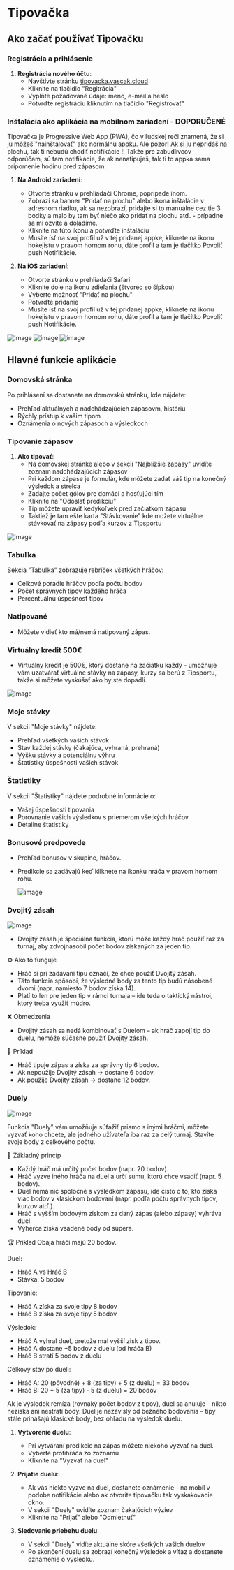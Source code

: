 # Tipovačka

## Ako začať používať Tipovačku

### Registrácia a prihlásenie

1. **Registrácia nového účtu**:
   - Navštívte stránku [tipovacka.vascak.cloud](https://tipovacka.vascak.cloud)
   - Kliknite na tlačidlo "Regitrácia"
   - Vyplňte požadované údaje: meno, e-mail a heslo
   - Potvrďte registráciu kliknutím na tlačidlo "Registrovať"

### Inštalácia ako aplikácia na mobilnom zariadení - DOPORUČENÉ

Tipovačka je Progressive Web App (PWA), čo v ľudskej reči znamená, že si ju môžeš "nainštalovať" ako normálnu appku. 
Ale pozor! Ak si ju nepridáš na plochu, tak ti nebudú chodiť notifikácie !! Takže pre zabudlívcov odporúčam, sú tam notifikácie, že ak nenatipuješ, tak ti to appka sama pripomenie hodinu pred zápasom.

1. **Na Android zariadení**:
   - Otvorte stránku v prehliadači Chrome, poprípade inom.
   - Zobrazí sa banner "Pridať na plochu" alebo ikona inštalácie v adresnom riadku, ak sa nezobrazí, pridajte si to manuálne cez tie 3 bodky a malo by tam byť niečo ako pridať na plochu atď. - prípadne sa mi ozvite a doladíme.
   - Kliknite na túto ikonu a potvrďte inštaláciu
   - Musíte ísť na svoj profil už v tej pridanej appke, kliknete na ikonu hokejistu v pravom hornom rohu, dáte profil a tam je tlačítko Povoliť push Notifikácie.

2. **Na iOS zariadení**:
   - Otvorte stránku v prehliadači Safari.
   - Kliknite dole na ikonu zdieľania (štvorec so šípkou)
   - Vyberte možnosť "Pridať na plochu"
   - Potvrďte pridanie
   - Musíte ísť na svoj profil už v tej pridanej appke, kliknete na ikonu hokejistu v pravom hornom rohu, dáte profil a tam je tlačítko Povoliť push Notifikácie.
  
![image](https://github.com/user-attachments/assets/9f4bea7a-d10e-4dff-a742-024b5aad3b7f)
![image](https://github.com/user-attachments/assets/4547e823-7cf6-439a-8684-f4a023a72144)
![image](https://github.com/user-attachments/assets/a86ef113-1c35-4a54-a0fe-448f1037b20d)


## Hlavné funkcie aplikácie

### Domovská stránka

Po prihlásení sa dostanete na domovskú stránku, kde nájdete:
- Prehľad aktuálnych a nadchádzajúcich zápasovm, históriu
- Rýchly prístup k vašim tipom
- Oznámenia o nových zápasoch a výsledkoch

### Tipovanie zápasov

1. **Ako tipovať**:
   - Na domovskej stránke alebo v sekcii "Najbližšie zápasy" uvidíte zoznam nadchádzajúcich zápasov
   - Pri každom zápase je formulár, kde môžete zadať váš tip na konečný výsledok a strelca
   - Zadajte počet gólov pre domáci a hosťujúci tím
   - Kliknite na "Odoslať predikciu"
   - Tip môžete upraviť kedykoľvek pred začiatkom zápasu
   - Taktiež je tam ešte karta "Stávkovanie" kde možete virtuálne stávkovať na zápasy podľa kurzov z Tipsportu

![image](https://github.com/user-attachments/assets/d8860f46-cb2e-4a15-bd29-e3d2bbceed1a)

### Tabuľka

Sekcia "Tabuľka" zobrazuje rebríček všetkých hráčov:
- Celkové poradie hráčov podľa počtu bodov
- Počet správnych tipov každého hráča
- Percentuálnu úspešnosť tipov

### Natipované

- Môžete vidieť kto má/nemá natipovaný zápas.

### Virtuálny kredit 500€

- Virtuálny kredit je 500€, ktorý dostane na začiatku každý - umožňuje vám uzatvárať virtuálne stávky na zápasy, kurzy sa berú z Tipsportu, takže si môžete vyskúšať ako by ste dopadli.

![image](https://github.com/user-attachments/assets/ef1e65ea-db76-414c-9514-3287b6ce359e)

### Moje stávky

V sekcii "Moje stávky" nájdete:
- Prehľad všetkých vašich stávok
- Stav každej stávky (čakajúca, vyhraná, prehraná)
- Výšku stávky a potenciálnu výhru
- Štatistiky úspešnosti vašich stávok


### Štatistiky

V sekcii "Štatistiky" nájdete podrobné informácie o:
- Vašej úspešnosti tipovania
- Porovnanie vašich výsledkov s priemerom všetkých hráčov
- Detailne štatistiky

### Bonusové predpovede

- Prehľad bonusov v skupine, hráčov.
- Predikcie sa zadávajú keď kliknete na ikonku hráča v pravom hornom rohu.

  ![image](https://github.com/user-attachments/assets/835c94af-63c2-4e59-bfdd-c0cef9fc7bad)


### Dvojitý zásah

![image](https://github.com/user-attachments/assets/cc4fc9a1-8b4c-400a-a75e-339f6083b69c)

- Dvojitý zásah je špeciálna funkcia, ktorú môže každý hráč použiť raz za turnaj, aby zdvojnásobil počet bodov získaných za jeden tip.

⚙️ Ako to funguje
- Hráč si pri zadávaní tipu označí, že chce použiť Dvojitý zásah.
- Táto funkcia spôsobí, že výsledné body za tento tip budú násobené dvomi (napr. namiesto 7 bodov získa 14).
- Platí to len pre jeden tip v rámci turnaja – ide teda o taktický nástroj, ktorý treba využiť múdro.

❌ Obmedzenia
- Dvojitý zásah sa nedá kombinovať s Duelom – ak hráč zapojí tip do duelu, nemôže súčasne použiť Dvojitý zásah.

🧮 Príklad
- Hráč tipuje zápas a získa za správny tip 6 bodov.
- Ak nepoužije Dvojitý zásah → dostane 6 bodov.
- Ak použije Dvojitý zásah → dostane 12 bodov.

### Duely

![image](https://github.com/user-attachments/assets/e495757e-0c38-4a55-974d-22ef21116528)

Funkcia "Duely" vám umožňuje súťažiť priamo s inými hráčmi, môžete vyzvať koho chcete, ale jedného užívateľa iba raz za celý turnaj.
Stavíte svoje body z celkového počtu.

🎯 Základný princíp

- Každý hráč má určitý počet bodov (napr. 20 bodov).
- Hráč vyzve iného hráča na duel a určí sumu, ktorú chce vsadiť (napr. 5 bodov).
- Duel nemá nič spoločné s výsledkom zápasu, ide čisto o to, kto získa viac bodov v klasickom bodovaní (napr. podľa počtu správnych tipov, kurzov atď.).
- Hráč s vyšším bodovým ziskom za daný zápas (alebo zápasy) vyhráva duel.
- Výherca získa vsadené body od súpera.

🏆 Príklad
Obaja hráči majú 20 bodov.

Duel:
- Hráč A vs Hráč B
- Stávka: 5 bodov

Tipovanie:
- Hráč A získa za svoje tipy 8 bodov
- Hráč B získa za svoje tipy 5 bodov

Výsledok:
- Hráč A vyhral duel, pretože mal vyšší zisk z tipov.
- Hráč A dostane +5 bodov z duelu (od hráča B)
- Hráč B stratí 5 bodov z duelu

Celkový stav po dueli:
- Hráč A: 20 (pôvodné) + 8 (za tipy) + 5 (z duelu) = 33 bodov
- Hráč B: 20 + 5 (za tipy) - 5 (z duelu) = 20 bodov

Ak je výsledok remíza (rovnaký počet bodov z tipov), duel sa anuluje – nikto nezíska ani nestratí body.
Duel je nezávislý od bežného bodovania – tipy stále prinášajú klasické body, bez ohľadu na výsledok duelu.

1. **Vytvorenie duelu**:
   - Pri vytváraní predikcie na zápas môžete niekoho vyzvať na duel.
   - Vyberte protihráča zo zoznamu
   - Kliknite na "Vyzvať na duel"

2. **Prijatie duelu**:
   - Ak vás niekto vyzve na duel, dostanete oznámenie - na mobil v podobe notifikácie alebo ak otvoríte tipovačku tak vyskakovacie okno.
   - V sekcii "Duely" uvidíte zoznam čakajúcich výziev
   - Kliknite na "Prijať" alebo "Odmietnuť"

3. **Sledovanie priebehu duelu**:
   - V sekcii "Duely" vidíte aktuálne skóre všetkých vašich duelov
   - Po skončení duelu sa zobrazí konečný výsledok a víťaz a dostanete oznámenie o výsledku.
